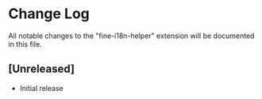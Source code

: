 # Change Log

All notable changes to the "fine-i18n-helper" extension will be documented in this file.

## [Unreleased]

- Initial release
